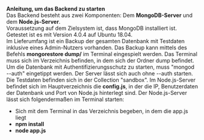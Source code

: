 **Anleitung, um das Backend zu starten**  
Das Backend besteht aus zwei Komponenten: Dem **MongoDB-Server** und dem **Node.js-Server**.  
Voraussetzung auf dem Zielsystem ist, dass MongoDB installiert ist. Getestet ist es mit Version 4.0.4 auf Ubuntu 18.04.  
Im Lieferumfang ist ein Backup der gesamten Datenbank mit Testdaten inklusive eines Admin-Nutzers vorhanden. Das Backup kann mittels des Befehls **mongorestore dump/** im Terminal eingespielt werden. Das Terminal muss sich im Verzeichnis befinden, in dem sich der Ordner dump befindet.
Um die Datenbank mit Authentifizierungsschutz zu starten, muss "mongod --auth" eingetippt werden. Der Server lässt sich auch ohne --auth starten.
Die Testdaten befinden sich in der Collection "sandbox".
Im Node.js-Server befindet sich im Hauptverzeichnis die **config.js**, in der die IP, Benutzerdaten der Datenbank und Port von Node.js hinterlegt sind. Der Node.js-Server lässt sich folgendermaßen im Terminal starten:
- Sich mit dem Terminal in das Verzeichnis begeben, in dem die app.js liegt
- **npm install**
- **node app.js**